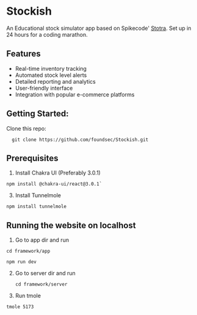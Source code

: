 # Stockish
An Educational stock simulator app based on Spikecode' [Stotra](https://github.com/spikecodes/stotra). Set up in 24 hours for a coding marathon.

## Features

- Real-time inventory tracking
- Automated stock level alerts
- Detailed reporting and analytics
- User-friendly interface
- Integration with popular e-commerce platforms

## Getting Started:
Clone this repo:
```node
  git clone https://github.com/foundsec/Stockish.git
```
## Prerequisites
1. Install Chakra UI (Preferably 3.0.1)
```node
npm install @chakra-ui/react@3.0.1`
```
3. Install Tunnelmole
```node
npm install tunnelmole
```

## Running the website on localhost
1. Go to app dir and run
  ```node
cd framework/app
```
  ```node
  npm run dev
```
2. Go to server dir and run
   ```node
   cd framework/server
   ```
3. Run tmole
 ```node
tmole 5173
```


